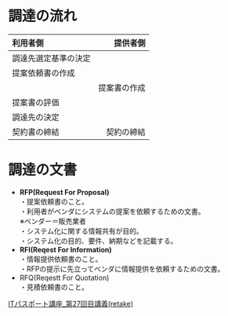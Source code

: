 # 調達の流れ  
|利用者側           |  提供者側   |  
|:-----------------|----------:|    
|調達先選定基準の決定 |           |  
|提案依頼書の作成    |           |  
|　　　　　　　　    |提案書の作成 |  
|提案書の評価       |　　　　     |     
|調達先の決定       |           |   
|契約書の締結       | 契約の締結  |    

# 調達の文書  
* **RFP(Request For Proposal)**  
・提案依頼書のこと。  
・利用者がベンダにシステムの提案を依頼するための文書。  
※ベンダー＝販売業者  
・システム化に関する情報共有が目的。  
・システム化の目的、要件、納期などを記載する。  
* **RFI(Reqest For Information)**   
・情報提供依頼書のこと。   
・RFPの提示に先立ってベンダに情報提供を依頼するための文書。  
* RFQ(Reqestt For Quotation)  
・見積依頼書のこと。  

[ITパスポート講座_第27回目講義(retake)](https://www.youtube.com/watch?v=ZpeVBPjCo4w&list=PLC9xywNMIf9jgTizhye6GyPjZcuPZ9ou5&index=29&t=2s)  

